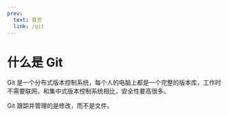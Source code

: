 ```yaml
---
prev:
  text: 首页
  link: /git
---
```


# 什么是 Git

Git 是一个分布式版本控制系统，每个人的电脑上都是一个完整的版本库，工作时不需要联网，和集中式版本控制系统相比，安全性要高很多。

Git 跟踪并管理的是修改，而不是文件。
